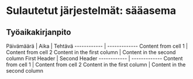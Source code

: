 # Sulautetut järjestelmät: sääasema

## Työaikakirjanpito
Päivämäärä | Aika | Tehtävä
------------ | -------------
Content from cell 1 | Content from cell 2
Content in the first column | Content in the second column
First Header | Second Header
------------ | -------------
Content from cell 1 | Content from cell 2
Content in the first column | Content in the second column
